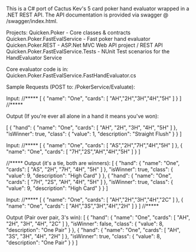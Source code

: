 This is a C# port of Cactus Kev's 5 card poker hand evaluator wrapped in a .NET REST API.  The API documentation is provided via swagger @ /swagger/index.html.

Projects:
Quicken.Poker - Core classes & contracts
Quicken.Poker.FastEvalService - Fast poker hand evaluator
Quicken.Poker.REST - ASP.Net MVC Web API project / REST API
Quicken.Poker.FastEvalService.Tests - NUnit Test scenarios for the HandEvaluator Service


Core evaluator code is in: Quicken.Poker.FastEvalService.FastHandEvaluator.cs

Sample Requests (POST to: /PokerService/Evaluate):

Input:
//*****
[
  {
    "name": "One",
    "cards": [
      "AH","2H","3H","4H","5H"
    ]
  }
]
//*****

Output (If you're ever all alone in a hand it means you've won):

[
  {
    "hand": {
      "name": "One",
      "cards": [
        "AH",
        "2H",
        "3H",
        "4H",
        "5H"
      ]
    },
    "isWinner": true,
    "class": {
      "value": 1,
      "description": "Straight Flush"
    }
  }
]

Input:
//*****
[
  {
    "name": "One",
    "cards": [
      "AS","2H","7H","4H","5H"
    ]
  },
{
    "name": "One",
    "cards": [
      "7H","2S","AH","4H","5H"
    ]
  }
]

//*****
Output (it's a tie, both are winners):
[
  {
    "hand": {
      "name": "One",
      "cards": [
        "AS",
        "2H",
        "7H",
        "4H",
        "5H"
      ]
    },
    "isWinner": true,
    "class": {
      "value": 9,
      "description": "High Card"
    }
  },
  {
    "hand": {
      "name": "One",
      "cards": [
        "7H",
        "2S",
        "AH",
        "4H",
        "5H"
      ]
    },
    "isWinner": true,
    "class": {
      "value": 9,
      "description": "High Card"
    }
  }
]

Input:
//*****
[
  {
    "name": "One",
    "cards": [
      "AH","2H","3H","4H","2C"
    ]
  },
{
    "name": "One",
    "cards": [
      "AH","3S","3H","4H","2H"
    ]
  }
]
//*****

Output (Pair over pair, 3's win):
[
  {
    "hand": {
      "name": "One",
      "cards": [
        "AH",
        "2H",
        "3H",
        "4H",
        "2C"
      ]
    },
    "isWinner": false,
    "class": {
      "value": 8,
      "description": "One Pair"
    }
  },
  {
    "hand": {
      "name": "One",
      "cards": [
        "AH",
        "3S",
        "3H",
        "4H",
        "2H"
      ]
    },
    "isWinner": true,
    "class": {
      "value": 8,
      "description": "One Pair"
    }
  }
]